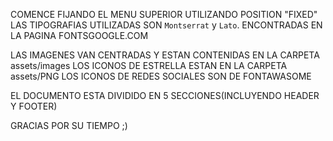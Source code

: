 
COMENCE FIJANDO EL MENU SUPERIOR UTILIZANDO POSITION "FIXED"
LAS TIPOGRAFIAS UTILIZADAS SON `Montserrat` y `Lato`. ENCONTRADAS EN LA PAGINA FONTSGOOGLE.COM

LAS IMAGENES VAN CENTRADAS Y ESTAN CONTENIDAS EN LA CARPETA assets/images
LOS ICONOS DE ESTRELLA ESTAN EN LA CARPETA assets/PNG 
LOS ICONOS DE REDES SOCIALES SON DE FONTAWASOME

EL DOCUMENTO ESTA DIVIDIDO EN 5 SECCIONES(INCLUYENDO HEADER Y FOOTER)


GRACIAS POR SU TIEMPO ;)